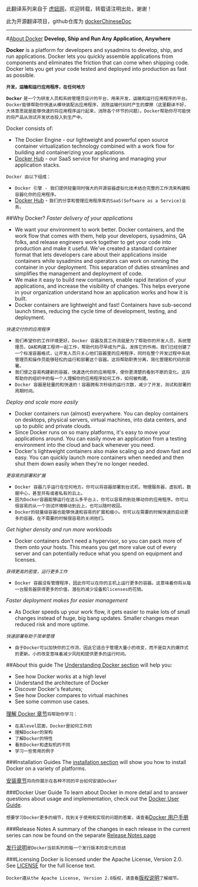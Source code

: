 此翻译系列来自于 [虎妞网](http://www.tigerbull.info)，欢迎转载，转载请注明出处，谢谢！

此为开源翻译项目，github仓库为 [dockerChineseDoc](https://github.com/xiaozi0lei/dockerChineseDoc)

***

#[About Docker](http://www.tigerbull.info/)
**Develop, Ship and Run Any Application, Anywhere**

**Docker** is a platform for developers and sysadmins to develop, ship, and run applications. Docker lets you quickly assemble applications from components and eliminates the friction that can come when shipping code. Docker lets you get your code tested and deployed into production as fast as possible.

**`开发，运输和运行应用程序，在任何地方`**

**`Docker`** `是一个为研发人员和系统管理员设计的平台，用来开发，运输和运行应用程序的平台。Docker能够帮助你快速从模块装配出应用程序，消除运输代码时产生的摩擦（这里翻译不好，大体意思就是能够快速的将应用程序运行起来，消除各个环节的问题）。Docker帮助你尽可能快的将产品从测试开发状态投入到生产中。`

Docker consists of:

* The Docker Engine - our lightweight and powerful open source container virtualization technology combined with a work flow for building and containerizing your applications.
* [Docker Hub](https://hub.docker.com/) - our SaaS service for sharing and managing your application stacks.

`Docker 由以下组成：`

* `Docker 引擎 - 我们提供轻量同时强大的开源容器虚拟化技术结合完整的工作流来构建和容器化你的应用程序。`
* [Docker Hub](https://hub.docker.com/) - `我们的分享和管理应用程序库的SaaS(Software as a Service)业务。`


##Why Docker?
*Faster delivery of your applications*

* We want your environment to work better. Docker containers, and the work flow that comes with them, help your developers, sysadmins, QA folks, and release engineers work together to get your code into production and make it useful. We've created a standard container format that lets developers care about their applications inside containers while sysadmins and operators can work on running the container in your deployment. This separation of duties streamlines and simplifies the management and deployment of code.
* We make it easy to build new containers, enable rapid iteration of your applications, and increase the visibility of changes. This helps everyone in your organization understand how an application works and how it is built.
* Docker containers are lightweight and fast! Containers have sub-second launch times, reducing the cycle time of development, testing, and deployment.

*`快速交付你的应用程序`*

* `我们希望你的工作环境更好。Docker 容器及其工作流就是为了帮助你的开发人员，系统管理员，QA和构建工程师一起工作，帮助代码尽早成为产品，发挥它的作用。我们已经创建了一个标准容器格式，让开发人员只关心他们容器里的应用程序，同时在整个开发过程中系统管理员和操作员能够轻松的运行和部署这个容器。这将帮助职责分离，简化管理和代码的部署。`
* `我们使之容易构建新的容器，快速迭代你的应用程序，使你更清楚的看到不断的变化。这将帮助你的组织中的每一个人理解你的应用程序如何工作，如何被构建。`
* `Docker 容器是轻量的和快速的！容器拥有次秒级的运行次数，减少了开发，测试和部署的周期时间。`


*Deploy and scale more easily*

* Docker containers run (almost) everywhere. You can deploy containers on desktops, physical servers, virtual machines, into data centers, and up to public and private clouds.
* Since Docker runs on so many platforms, it's easy to move your applications around. You can easily move an application from a testing environment into the cloud and back whenever you need.
* Docker's lightweight containers also make scaling up and down fast and easy. You can quickly launch more containers when needed and then shut them down easily when they're no longer needed.

*`更容易的部署和扩展`*

* `Docker 容器几乎运行在任何地方。你可以将容器部署到台式机，物理服务器，虚拟机，数据中心，甚至共有或者私有的云上。`
* `因为Docker容器能够运行在这么多平台上，你可以容易的到处移动你的应用程序。你可以很容易的从一个测试环境移动到云上，也可以随时收回。`
* `Docker的轻量级容器也能够快速和容易的扩展和缩小。你可以在需要的时候快速的启动更多的容器，在不需要的时候很容易的关闭他们。`

*Get higher density and run more workloads*

* Docker containers don't need a hypervisor, so you can pack more of them onto your hosts. This means you get more value out of every server and can potentially reduce what you spend on equipment and licenses.

*`获得更高的密度，运行更多工作`*

* `Docker 容器没有管理程序，因此你可以在你的主机上运行更多的容器。这意味着你将从每一台服务器获得更多的价值，潜在的减少设备和licenses的花销。`

*Faster deployment makes for easier management*

* As Docker speeds up your work flow, it gets easier to make lots of small changes instead of huge, big bang updates. Smaller changes mean reduced risk and more uptime.

*`快速部署有助于简单管理`*

* `由于Docker可以加快你的工作流，因此它适合于管理大量小的改变，而不是巨大的爆炸式的更新。小的改变意味着减少风险和提供更多的运行时间。`

##About this guide
The [Understanding Docker section](http://docs.docker.com/introduction/understanding-docker/) will help you:

* See how Docker works at a high level
* Understand the architecture of Docker
* Discover Docker's features;
* See how Docker compares to virtual machines
* See some common use cases.

[理解 Docker 章节](http://www.tigerbull.info/articles/106-20150317-dockerzhong-wen-fan-yi-xi-lie-2-li-jie-docker)`将帮助你学习：`

* `在高level层面，Docker是如何工作的`
* `理解Docker的架构`
* `了解Docker的特性`
* `看到Docker和虚拟机的不同`
* `学习一些常用的例子`

###Installation Guides
The [installation section](http://docs.docker.com/installation/#installation) will show you how to install Docker on a variety of platforms.

[安装章节]()`将向你展示在各种不同的平台如何安装Docker`

###Docker User Guide
To learn about Docker in more detail and to answer questions about usage and implementation, check out the [Docker User Guide](http://docs.docker.com/userguide/).

`想要学习Docker更多的细节，找到关于使用和实现的问题的答案，请查看`[Docker 用户手册]()

###Release Notes
A summary of the changes in each release in the current series can now be found on the separate [Release Notes page](http://docs.docker.com/release-notes/)

[发行说明](https://docs.docker.com/release-notes/)`是Docker当前系列的每一个发行版本的变化的总结`

###Licensing
Docker is licensed under the Apache License, Version 2.0. See [LICENSE](https://github.com/docker/docker/blob/master/LICENSE) for the full license text.

`Docker遵从the Apache License, Version 2.0版权，请查看`[版权说明](https://github.com/docker/docker/blob/master/LICENSE)`了解细节。`